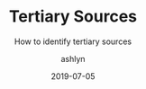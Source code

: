 ---
title: Tertiary Sources
subtitle: How to identify tertiary sources
type: tutorial
topic: research
layout: default
author: ashlyn
modal-id: 7
date: 2019-07-05
img: 
thumbnail: emailBasics.jpg
fontAwesome: fas fa-newspaper 
iconColor: googleYellow
htmlTitle: postHTML/tertiarySources.html
alt: image-alt
project-date: July 2019
student:
pdf-title:
description:
---